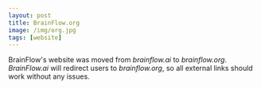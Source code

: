 ```yaml
---
layout: post
title: BrainFlow.org
image: /img/org.jpg
tags: [website]
---
```


BrainFlow's website was moved from *brainflow.ai* to *brainflow.org*. *BrainFlow.ai* will redirect users to *brainflow.org*, so all external links should work without any issues.
